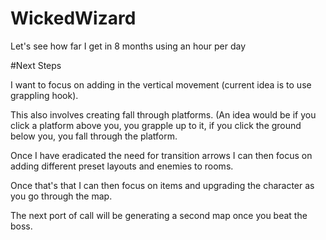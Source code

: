 # WickedWizard
Let's see how far I get in 8 months using an hour per day

#Next Steps

I want to focus on adding in the vertical movement (current idea is to use grappling hook).

This also involves creating fall through platforms. (An idea would be if you click a platform above you, you grapple up to it, if you click the ground below you, you fall through the platform. 

Once I have eradicated the need for transition arrows I can then focus on adding different preset layouts and enemies to rooms. 

Once that's that I can then focus on items and upgrading the character as you go through the map. 

The next port of call will be generating a second map once you beat the boss. 




